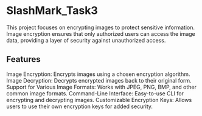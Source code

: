 # SlashMark_Task3
This project focuses on encrypting images to protect sensitive information. Image encryption ensures that only authorized users can access the image data, providing a layer of security against unauthorized access.

## Features
Image Encryption: Encrypts images using a chosen encryption algorithm.
Image Decryption: Decrypts encrypted images back to their original form.
Support for Various Image Formats: Works with JPEG, PNG, BMP, and other common image formats.
Command-Line Interface: Easy-to-use CLI for encrypting and decrypting images.
Customizable Encryption Keys: Allows users to use their own encryption keys for added security.

